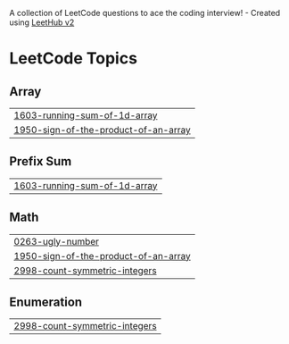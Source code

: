 A collection of LeetCode questions to ace the coding interview! - Created using [LeetHub v2](https://github.com/arunbhardwaj/LeetHub-2.0)
<!---LeetCode Topics Start-->
# LeetCode Topics
## Array
|  |
| ------- |
| [1603-running-sum-of-1d-array](https://github.com/SaiLokitha/Leetcode-Solutions/tree/master/1603-running-sum-of-1d-array) |
| [1950-sign-of-the-product-of-an-array](https://github.com/SaiLokitha/Leetcode-Solutions/tree/master/1950-sign-of-the-product-of-an-array) |
## Prefix Sum
|  |
| ------- |
| [1603-running-sum-of-1d-array](https://github.com/SaiLokitha/Leetcode-Solutions/tree/master/1603-running-sum-of-1d-array) |
## Math
|  |
| ------- |
| [0263-ugly-number](https://github.com/SaiLokitha/Leetcode-Solutions/tree/master/0263-ugly-number) |
| [1950-sign-of-the-product-of-an-array](https://github.com/SaiLokitha/Leetcode-Solutions/tree/master/1950-sign-of-the-product-of-an-array) |
| [2998-count-symmetric-integers](https://github.com/SaiLokitha/Leetcode-Solutions/tree/master/2998-count-symmetric-integers) |
## Enumeration
|  |
| ------- |
| [2998-count-symmetric-integers](https://github.com/SaiLokitha/Leetcode-Solutions/tree/master/2998-count-symmetric-integers) |
<!---LeetCode Topics End-->